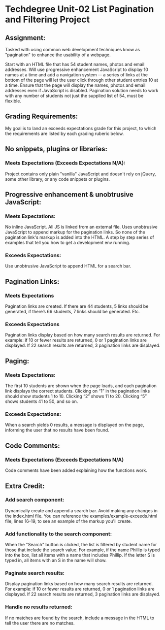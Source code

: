 # Techdegree Unit-02 List Pagination and Filtering Project

## Assignment:

Tasked with using common web development techniques know as "pagination" to enhance the usability of a webpage.

Start with an HTML file that has 54 student names, photos and email addresses. Will use progressive enhancement JavaScript to display 10 names at a time and add a navigation system -- a series of links at the bottom of the page will let the user click through other student entries 10 at a time.
Ensure that the page will display the names, photos and email addresses even if JavaScript is disabled.
Pagination solution needs to work with any number of students not just the supplied list of 54, must be flexible.

## Grading Requirements:

My goal is to land an exceeds expectations grade for this project, to which the requirements are listed by each grading ruberic below.

## No snippets, plugins or libraries:

### Meets Expectations (Exceeds Expectations N/A):

Project contains only plain "vanilla" JavaScript and doesn't rely on jQuery, some other library, or any code snippets or plugins.

## Progressive enhancement & unobtrusive JavaScript:

### Meets Expectations:

No inline JavaScript. All JS is linked from an external file.
Uses unobtrusive JavaScript to append markup for the pagination links. So none of the pagination link's markup is added into the HTML. A step by step series of examples that tell you how to get a development env running.

### Exceeds Expectations:

Use unobtrusive JavaScript to append HTML for a search bar.

## Pagination Links:

### Meets Expectations

Pagination links are created. If there are 44 students, 5 links should be generated, if there’s 66 students, 7 links should be generated. Etc.

### Exceeds Expectations

Pagination links display based on how many search results are returned. For example: if 10 or fewer results are returned, 0 or 1 pagination links are displayed. If 22 search results are returned, 3 pagination links are displayed.

## Paging:

### Meets Expectations:

The first 10 students are shown when the page loads, and each pagination link displays the correct students.
Clicking on “1” in the pagination links should show students 1 to 10. Clicking “2” shows 11 to 20. Clicking “5” shows students 41 to 50, and so on.

### Exceeds Expectations:

When a search yields 0 results, a message is displayed on the page, informing the user that no results have been found.

## Code Comments:

### Meets Expectations (Exceeds Expectations N/A)

Code comments have been added explaining how the functions work.

## Extra Credit:

### Add search component:

Dynamically create and append a search bar. Avoid making any changes in the index.html file. You can reference the examples/example-exceeds.html file, lines 16-19, to see an example of the markup you'll create.

### Add functionality to the search component:

When the "Search" button is clicked, the list is filtered by student name for those that include the search value. For example, if the name Phillip is typed into the box, list all items with a name that includes Phillip. If the letter S is typed in, all items with an S in the name will show.

### Paginate search results:

Display pagination links based on how many search results are returned. For example: if 10 or fewer results are returned, 0 or 1 pagination links are displayed. If 22 search results are returned, 3 pagination links are displayed.

### Handle no results returned:

If no matches are found by the search, include a message in the HTML to tell the user there are no matches.
